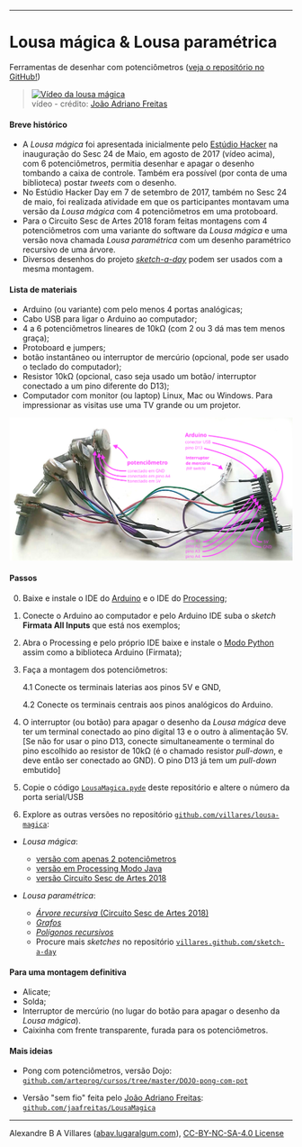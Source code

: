 ----

# Lousa mágica & Lousa paramétrica

Ferramentas de desenhar com potenciômetros ([veja o repositório no GitHub!](https://github.com/villares/lousa-magica/))

> [![Vídeo da lousa mágica](https://img.youtube.com/vi/D5Ha1bhqBuQ/0.jpg)](https://www.youtube.com/watch?v=D5Ha1bhqBuQ)
> <br />vídeo - crédito: [João Adriano Freitas](https://github.com/jaafreitas)

#### Breve histórico

* A *Lousa mágica* foi apresentada inicialmente pelo [Estúdio Hacker](http://estudiohacker.io) na inauguração do Sesc 24 de Maio, em agosto de 2017 (vídeo acima), com 6 potenciômetros, permitia desenhar e apagar o desenho tombando a caixa de controle. Também era possível (por conta de uma biblioteca) postar *tweets* com o desenho.
* No Estúdio Hacker Day em 7 de setembro de 2017, também no Sesc 24 de maio, foi realizada atividade em que os participantes montavam uma versão da *Lousa mágica* com 4 potenciômetros em uma protoboard.
* Para o Circuito Sesc de Artes 2018 foram feitas montagens com 4 potenciômetros com uma variante do software da *Lousa mágica* e uma versão nova chamada *Lousa paramétrica* com um desenho paramétrico recursivo de uma árvore.
* Diversos desenhos do projeto [*sketch-a-day*](https://villares.github.com/sketch-a-day) podem ser usados com a mesma montagem.

#### Lista de materiais

* Arduino (ou variante) com pelo menos 4 portas analógicas;
* Cabo USB para ligar o Arduino ao computador;
* 4 a 6 potenciômetros lineares de 10kΩ (com 2 ou 3 dá mas tem menos graça);
* Protoboard e jumpers;
* botão instantâneo ou interruptor de mercúrio (opcional, pode ser usado o teclado do computador);
* Resistor 10kΩ (opcional, caso seja usado um botão/ interruptor conectado a um pino diferente do D13);
* Computador com monitor (ou laptop) Linux, Mac ou Windows. Para impressionar as visitas use uma TV grande ou um projetor.

![montagem](assets/montagem2.png)

#### Passos
0. Baixe e instale o IDE do [Arduino](http://arduino.cc) e o IDE do [Processing](http://processing.org);

1. Conecte o Arduino ao computador e pelo Arduino IDE suba o *sketch* **Firmata All Inputs** que está nos exemplos;

2. Abra o Processing e pelo próprio IDE baixe e instale o [Modo Python](https://github.com/villares/villares.github.io/blob/master/como-instalar-o-processing-modo-python/index.md) assim como a biblioteca Arduino (Firmata);

3. Faça a montagem dos potenciômetros:

   4.1 Conecte os terminais laterias aos pinos 5V e GND,

   4.2 Conecte os terminais centrais aos pinos analógicos do Arduino.

4. O interruptor (ou botão) para apagar o desenho da *Lousa mágica* deve ter um terminal conectado ao pino digital 13 e o outro à alimentação 5V.
   [Se não for usar o pino D13,  conecte simultaneamente o terminal do pino escolhido ao resistor de 10kΩ (é o chamado resistor  *pull-down*, e deve então ser conectado ao GND). O pino D13 já tem um *pull-down* embutido]

5. Copie o código [`LousaMagica.pyde`](LousaMagica/LousaMagica.pyde) deste repositório e altere o número da porta serial/USB

6. Explore as outras versões no repositório  [`github.com/villares/lousa-magica`](https://github.com/villares/lousa-magica/):

  * *Lousa mágica*: 
    - [versão com apenas 2 potenciômetros](https://github.com/villares/tree/master/lousa-magica/LousaMagica2pots)
    - [versão em Processing Modo Java](https://github.com/villares/lousa-magica/tree/master/LousaMagica_java)
    - [versão Circuito Sesc de Artes 2018](https://github.com/villares/lousa-magica/tree/master//lousa_magica_versao_circuito_sesc)

  * *Lousa paramétrica*:  
    - [*Árvore recursiva* (Circuito Sesc de Artes 2018)](https://github.com/villares/lousa-magica/tree/master/lousa_parametrica_arvore_circuito_sesc)
    - [*Grafos*](https://github.com/villares/lousa-magica/tree/master/lousa_parametrica_grafos)
    - [*Polígonos recursivos*](https://github.com/villares/lousa-magica/tree/master/lousa_parametrica_poligonos_recursivos)
    - Procure mais *sketches* no repositório [`villares.github.com/sketch-a-day`](https://villares.github.com/sketch-a-day)

#### Para uma montagem definitiva

* Alicate;
* Solda;
* Interruptor de mercúrio (no lugar do botão para apagar o desenho da *Lousa mágica*).
* Caixinha com frente transparente, furada para os potenciômetros.

#### Mais ideias

* Pong com potenciômetros, versão Dojo: [`github.com/arteprog/cursos/tree/master/DOJO-pong-com-pot`](https://github.com/arteprog/cursos/tree/master/DOJO-pong-com-pot)

* Versão "sem fio" feita pelo [João Adriano Freitas](https://github.com/jaafreitas): [`github.com/jaafreitas/LousaMagica`](https://github.com/jaafreitas/LousaMagica)

----

Alexandre B A Villares ([abav.lugaralgum.com](https://abav.lugaralgum.com)), [CC-BY-NC-SA-4.0 License](https://creativecommons.org/licenses/by-nc-sa/4.0/)
